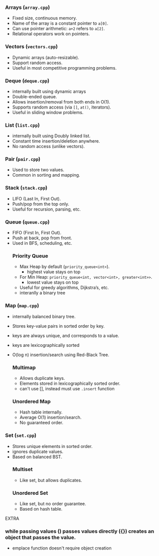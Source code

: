### Arrays (`array.cpp`)
- Fixed size, continuous memory.
- Name of the array is a constant pointer to `a[0]`.
- Can use pointer arithmetic: `a+2` refers to `a[2]`.
- Relational operators work on pointers.


### Vectors  (`vectors.cpp`)
- Dynamic arrays (auto-resizable).
- Support random access.
- Useful in most competitive programming problems.


### Deque  (`deque.cpp`)
- internally built using dynamic arrays
- Double-ended queue.
- Allows insertion/removal from both ends in O(1).
- Supports random access (via `[]`, `at()`, iterators).
- Useful in sliding window problems.


### List  (`list.cpp`)
- internally built using Doubly linked list.
- Constant time insertion/deletion anywhere.
- No random access (unlike vectors).


### Pair (`pair.cpp`)
- Used to store two values.
- Common in sorting and mapping.


### Stack (`stack.cpp`)
- LIFO (Last In, First Out).
- Push/pop from the top only.
- Useful for recursion, parsing, etc.


### Queue (`queue.cpp`)
- FIFO (First In, First Out).
- Push at back, pop from front.
- Used in BFS, scheduling, etc.
    ### Priority Queue
    - Max Heap by default (`priority_queue<int>`).
        - highest value stays on top
    - For Min Heap: `priority_queue<int, vector<int>, greater<int>>`.
        - lowest value stays on top 
    - Useful for greedy algorithms, Dijkstra’s, etc.
    - interanlly a  binary tree


### Map (`map.cpp`)
- internally balanced binary tree. 
- Stores key-value pairs in sorted order by key.
- keys are always unique, and corresponds to a value. 
- keys are lexicographically sorted
- O(log n) insertion/search using Red-Black Tree.
    ### Multimap
    - Allows duplicate keys.
    - Elements stored in lexicographically sorted order.
    - can't use [], instead must use `.insert` function

    ### Unordered Map
    - Hash table internally.
    - Average O(1) insertion/search.
    - No guaranteed order.
    


### Set (`set.cpp`)
- Stores unique elements in sorted order.
- ignores duplicate values. 
- Based on balanced BST.
    ### Multiset
    - Like set, but allows duplicates.
    ### Unordered Set
    - Like set, but no order guarantee.
    - Based on hash table.


EXTRA
### while passing values () passes values directly ({}) creates an object that passes the value. 
- emplace function doesn't require object creation 

